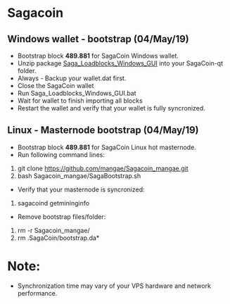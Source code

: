 # Sagacoin
## Windows wallet - bootstrap (04/May/19)
- Bootstrap block **489.881** for SagaCoin Windows wallet.
- Unzip package [Saga_Loadblocks_Windows_GUI](https://drive.google.com/file/d/1suw7aBCDdaWtLl4bPeYiP7gAHtWxzfiK/view?usp=sharing) into your SagaCoin-qt folder.
- Always - Backup your wallet.dat first.
- Close the SagaCoin wallet
- Run Saga_Loadblocks_Windows_GUI.bat
- Wait for wallet to finish importing all blocks
- Restart the wallet and verify that your wallet is fully syncronized.

## Linux - Masternode bootstrap (04/May/19)
- Bootstrap block **489.881** for SagaCoin Linux hot masternode.
- Run following command lines:
1. git clone https://github.com/mangae/Sagacoin_mangae.git
2. bash Sagacoin_mangae/SagaBootstrap.sh
- Verify that your masternode is syncronized:
1. sagacoind getmininginfo
- Remove bootstrap files/folder:
1. rm -r Sagacoin_mangae/
2. rm .SagaCoin/bootstrap.da*

# Note:
- Synchronization time may vary of your VPS hardware and network performance.
